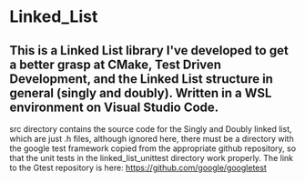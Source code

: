 # Linked_List
## This is a Linked List library I've developed to get a better grasp at CMake, Test Driven Development, and the Linked List structure in general (singly and doubly). Written in a WSL environment on Visual Studio Code.
src directory contains the source code for the Singly and Doubly linked list, which are just .h files, although ignored here, there must be a directory with the google test framework copied from the appropriate github repository, so that the unit tests in the linked_list_unittest directory work properly. The link to the Gtest repository is here: https://github.com/google/googletest
